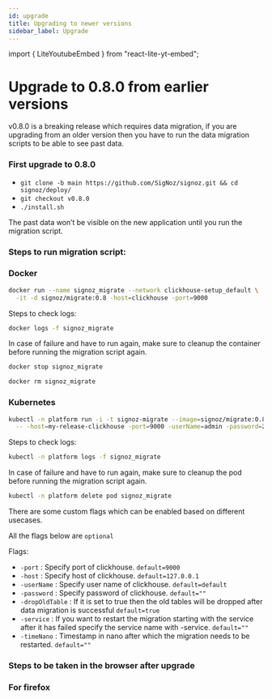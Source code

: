 ```yaml
---
id: upgrade
title: Upgrading to newer versions
sidebar_label: Upgrade 
---
```

import { LiteYoutubeEmbed } from "react-lite-yt-embed";

# Upgrade to 0.8.0 from earlier versions

v0.8.0 is a breaking release which requires data migration, if you are upgrading from an older version then you have to run the data migration scripts to be able to see past data.

### First upgrade to 0.8.0

- `git clone -b main https://github.com/SigNoz/signoz.git && cd signoz/deploy/`
- `git checkout v0.8.0`
- `./install.sh`

The past data won’t be visible on the new application until you run the migration script.

### Steps to run migration script:

### Docker

```bash
docker run --name signoz_migrate --network clickhouse-setup_default \
  -it -d signoz/migrate:0.8 -host=clickhouse -port=9000
```

Steps to check logs:

```bash
docker logs -f signoz_migrate
```

In case of failure and have to run again, make sure to cleanup the container before running the migration script again.

```bash
docker stop signoz_migrate

docker rm signoz_migrate
```

### Kubernetes

```bash
kubectl -n platform run -i -t signoz-migrate --image=signoz/migrate:0.8 \
  -- -host=my-release-clickhouse -port=9000 -userName=admin -password=27ff0399-0d3a-4bd8-919d-17c2181e6fb9
```

Steps to check logs:

```bash
kubectl -n platform logs -f signoz_migrate
```

In case of failure and have to run again, make sure to cleanup the pod before running the migration script again.

```bash
kubectl -n platform delete pod signoz_migrate
```

There are some custom flags which can be enabled based on different usecases.

All the flags below are `optional`

Flags:

- `-port` : Specify port of clickhouse. `default=9000`
- `-host` : Specify host of clickhouse. `default=127.0.0.1`
- `-userName` : Specify user name of clickhouse. `default=default`
- `-password` : Specify password of clickhouse. `default=""`
- `-dropOldTable` : If it is set to true then the old tables will be dropped after data migration is successful `default=true`
- `-service` : If you want to restart the migration starting with the service after it has failed specify the service name with -service. `default=""`
- `-timeNano` : Timestamp in nano after which the migration needs to be restarted. `default=""`

### Steps to be taken in the browser after upgrade

### For firefox

<LiteYoutubeEmbed id="ESivE729ZTs" mute={false} />
